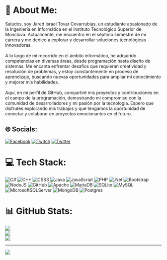 # 💫 About Me:
Saludos, soy Jared Israel Tovar Covarrubias, un estudiante apasionado de la Ingeniería en Informática en el Instituto Tecnológico Superior de Monclova. Actualmente, me encuentro en el séptimo semestre de mi carrera y me dedico a explorar y desarrollar soluciones tecnológicas innovadoras.<br><br>A lo largo de mi recorrido en el ámbito informático, he adquirido competencias en diversas áreas, desde programación hasta diseño de sistemas. Me encanta enfrentar desafíos que requieran creatividad y resolución de problemas, y estoy constantemente en proceso de aprendizaje, buscando nuevas oportunidades para ampliar mi conocimiento y mejorar mis habilidades.<br><br>Aquí, en mi perfil de GitHub, compartiré mis proyectos y contribuciones en el campo de la programación, demostrando mi compromiso con la comunidad de desarrolladores y mi pasión por la tecnología. Espero que disfrutes explorando mis trabajos y que tengamos la oportunidad de conectar y colaborar en proyectos emocionantes en el futuro.


## 🌐 Socials:
[![Facebook](https://img.shields.io/badge/Facebook-%231877F2.svg?logo=Facebook&logoColor=white)](https://facebook.com/https://www.facebook.com/jaredisrael.tovarcovarrubias) [![Twitch](https://img.shields.io/badge/Twitch-%239146FF.svg?logo=Twitch&logoColor=white)](https://twitch.tv/jaredtovar4172) [![Twitter](https://img.shields.io/badge/Twitter-%231DA1F2.svg?logo=Twitter&logoColor=white)](https://twitter.com/@JaredTovar4172) 

# 💻 Tech Stack:
![C#](https://img.shields.io/badge/c%23-%23239120.svg?style=for-the-badge&logo=c-sharp&logoColor=white) ![C++](https://img.shields.io/badge/c++-%2300599C.svg?style=for-the-badge&logo=c%2B%2B&logoColor=white) ![CSS3](https://img.shields.io/badge/css3-%231572B6.svg?style=for-the-badge&logo=css3&logoColor=white) ![Java](https://img.shields.io/badge/java-%23ED8B00.svg?style=for-the-badge&logo=java&logoColor=white) ![JavaScript](https://img.shields.io/badge/javascript-%23323330.svg?style=for-the-badge&logo=javascript&logoColor=%23F7DF1E) ![PHP](https://img.shields.io/badge/php-%23777BB4.svg?style=for-the-badge&logo=php&logoColor=white) ![.Net](https://img.shields.io/badge/.NET-5C2D91?style=for-the-badge&logo=.net&logoColor=white) ![Bootstrap](https://img.shields.io/badge/bootstrap-%23563D7C.svg?style=for-the-badge&logo=bootstrap&logoColor=white) ![NodeJS](https://img.shields.io/badge/node.js-6DA55F?style=for-the-badge&logo=node.js&logoColor=white) ![GitHub](https://img.shields.io/badge/GitHub-%23121011.svg?style=for-the-badge&logo=github&logoColor=white) ![Apache](https://img.shields.io/badge/apache-%23D42029.svg?style=for-the-badge&logo=apache&logoColor=white) ![MariaDB](https://img.shields.io/badge/MariaDB-003545?style=for-the-badge&logo=mariadb&logoColor=white) ![SQLite](https://img.shields.io/badge/sqlite-%2307405e.svg?style=for-the-badge&logo=sqlite&logoColor=white) ![MySQL](https://img.shields.io/badge/mysql-%2300f.svg?style=for-the-badge&logo=mysql&logoColor=white) ![MicrosoftSQLServer](https://img.shields.io/badge/Microsoft%20SQL%20Sever-CC2927?style=for-the-badge&logo=microsoft%20sql%20server&logoColor=white) ![MongoDB](https://img.shields.io/badge/MongoDB-%234ea94b.svg?style=for-the-badge&logo=mongodb&logoColor=white) ![Postgres](https://img.shields.io/badge/postgres-%23316192.svg?style=for-the-badge&logo=postgresql&logoColor=white)
# 📊 GitHub Stats:
![](https://github-readme-stats.vercel.app/api?username=I20050041&theme=tokyonight&hide_border=false&include_all_commits=false&count_private=false)<br/>
![](https://github-readme-streak-stats.herokuapp.com/?user=I20050041&theme=tokyonight&hide_border=false)<br/>
![](https://github-readme-stats.vercel.app/api/top-langs/?username=I20050041&theme=tokyonight&hide_border=false&include_all_commits=false&count_private=false&layout=compact)

---
[![](https://visitcount.itsvg.in/api?id=I20050041&icon=0&color=0)](https://visitcount.itsvg.in)

<!-- Proudly created with GPRM ( https://gprm.itsvg.in ) -->
